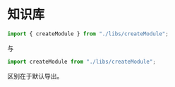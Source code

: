 # 知识库

```ts
import { createModule } from "./libs/createModule";
```

与

```ts
import createModule from "./libs/createModule";
```

区别在于默认导出。

